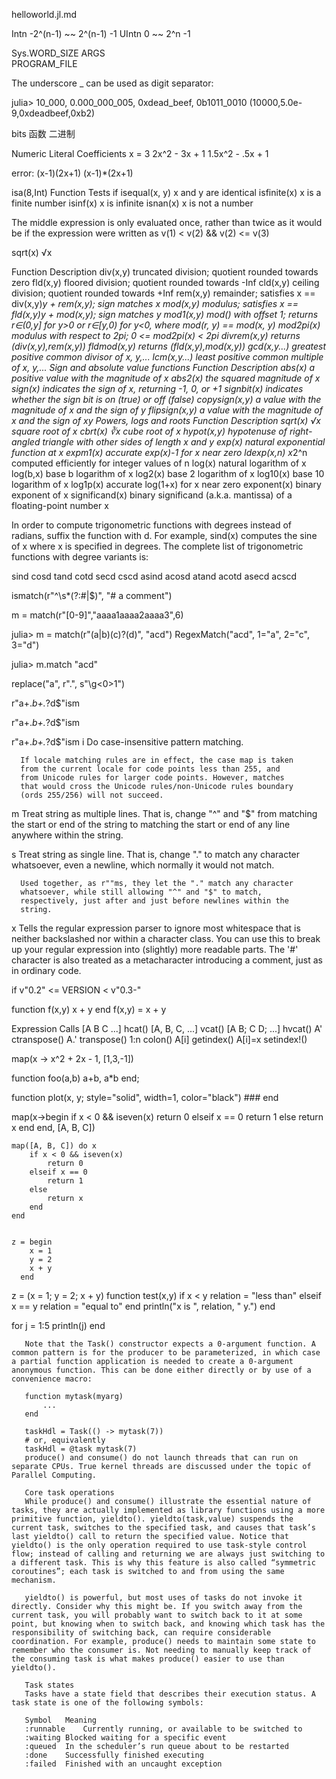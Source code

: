 helloworld.jl.md

Intn -2^(n-1) ~~ 2^(n-1) -1
UIntn  0 ~~ 2^n -1



Sys.WORD_SIZE
ARGS   
PROGRAM_FILE

The underscore _ can be used as digit separator:

julia> 10_000, 0.000_000_005, 0xdead_beef, 0b1011_0010
(10000,5.0e-9,0xdeadbeef,0xb2)


bits 函数 二进制

Numeric Literal Coefficients
 x = 3
 2x^2 - 3x + 1
 1.5x^2 - .5x + 1

error: (x-1)(2x+1)
 (x-1)*(2x+1)


isa(8,Int)
 Function	Tests if
isequal(x, y)	x and y are identical
isfinite(x)	x is a finite number
isinf(x)	x is infinite
isnan(x)	x is not a number



The middle expression is only evaluated once, rather than twice as it would be if the expression were written as v(1) < v(2) && v(2) <= v(3)


sqrt(x) √x



Function	Description
div(x,y)	truncated division; quotient rounded towards zero
fld(x,y)	floored division; quotient rounded towards -Inf
cld(x,y)	ceiling division; quotient rounded towards +Inf
rem(x,y)	remainder; satisfies x == div(x,y)*y + rem(x,y); sign matches x
mod(x,y)	modulus; satisfies x == fld(x,y)*y + mod(x,y); sign matches y
mod1(x,y)	mod() with offset 1; returns r∈(0,y] for y>0 or r∈[y,0) for y<0, where mod(r, y) == mod(x, y)
mod2pi(x)	modulus with respect to 2pi; 0 <= mod2pi(x)  < 2pi
divrem(x,y)	returns (div(x,y),rem(x,y))
fldmod(x,y)	returns (fld(x,y),mod(x,y))
gcd(x,y...)	greatest positive common divisor of x, y,...
lcm(x,y...)	least positive common multiple of x, y,...
Sign and absolute value functions
Function	Description
abs(x)	a positive value with the magnitude of x
abs2(x)	the squared magnitude of x
sign(x)	indicates the sign of x, returning -1, 0, or +1
signbit(x)	indicates whether the sign bit is on (true) or off (false)
copysign(x,y)	a value with the magnitude of x and the sign of y
flipsign(x,y)	a value with the magnitude of x and the sign of x*y
Powers, logs and roots
Function	Description
sqrt(x) √x	square root of x
cbrt(x) ∛x	cube root of x
hypot(x,y)	hypotenuse of right-angled triangle with other sides of length x and y
exp(x)	natural exponential function at x
expm1(x)	accurate exp(x)-1 for x near zero
ldexp(x,n)	x*2^n computed efficiently for integer values of n
log(x)	natural logarithm of x
log(b,x)	base b logarithm of x
log2(x)	base 2 logarithm of x
log10(x)	base 10 logarithm of x
log1p(x)	accurate log(1+x) for x near zero
exponent(x)	binary exponent of x
significand(x)	binary significand (a.k.a. mantissa) of a floating-point number x



In order to compute trigonometric functions with degrees instead of radians, suffix the function with d. For example, sind(x) computes the sine of x where x is specified in degrees. The complete list of trigonometric functions with degree variants is:

sind   cosd   tand   cotd   secd   cscd
asind  acosd  atand  acotd  asecd  acscd




ismatch(r"^\s*(?:#|$)", "# a comment")

m = match(r"[0-9]","aaaa1aaaa2aaaa3",6)

julia> m = match(r"(a|b)(c)?(d)", "acd")
RegexMatch("acd", 1="a", 2="c", 3="d")

julia> m.match
"acd"


replace("a", r".", s"\g<0>1")


 r"a+.*b+.*?d$"ism


  r"a+.*b+.*?d$"ism


   r"a+.*b+.*?d$"ism
  i   Do case-insensitive pattern matching.

      If locale matching rules are in effect, the case map is taken
      from the current locale for code points less than 255, and
      from Unicode rules for larger code points. However, matches
      that would cross the Unicode rules/non-Unicode rules boundary
      (ords 255/256) will not succeed.

  m   Treat string as multiple lines.  That is, change "^" and "$"
      from matching the start or end of the string to matching the
      start or end of any line anywhere within the string.

  s   Treat string as single line.  That is, change "." to match any
      character whatsoever, even a newline, which normally it would
      not match.

      Used together, as r""ms, they let the "." match any character
      whatsoever, while still allowing "^" and "$" to match,
      respectively, just after and just before newlines within the
      string.

  x   Tells the regular expression parser to ignore most whitespace
      that is neither backslashed nor within a character class. You
      can use this to break up your regular expression into
      (slightly) more readable parts. The '#' character is also
      treated as a metacharacter introducing a comment, just as in
      ordinary code.


if v"0.2" <= VERSION < v"0.3-"


function f(x,y)
  x + y
end
f(x,y) = x + y


Expression	Calls
[A B C ...]	hcat()
[A, B, C, ...]	vcat()
[A B; C D; ...]	hvcat()
A'	ctranspose()
A.'	transpose()
1:n	colon()
A[i]	getindex()
A[i]=x	setindex!()


map(x -> x^2 + 2x - 1, [1,3,-1])

function foo(a,b)
         a+b, a*b
 end;

function plot(x, y; style="solid", width=1, color="black")
    ###
end



map(x->begin
           if x < 0 && iseven(x)
               return 0
           elseif x == 0
               return 1
           else
               return x
           end
       end,
    [A, B, C])


    map([A, B, C]) do x
        if x < 0 && iseven(x)
            return 0
        elseif x == 0
            return 1
        else
            return x
        end
    end


    z = begin
        x = 1
        y = 2
        x + y
      end
  z = (x = 1; y = 2; x + y)
  function test(x,y)
     if x < y
       relation = "less than"
     elseif x == y
       relation = "equal to"
     end
     println("x is ", relation, " y.")
   end

   for j = 1:5
         println(j)
       end



       Note that the Task() constructor expects a 0-argument function. A common pattern is for the producer to be parameterized, in which case a partial function application is needed to create a 0-argument anonymous function. This can be done either directly or by use of a convenience macro:

       function mytask(myarg)
           ...
       end

       taskHdl = Task(() -> mytask(7))
       # or, equivalently
       taskHdl = @task mytask(7)
       produce() and consume() do not launch threads that can run on separate CPUs. True kernel threads are discussed under the topic of Parallel Computing.

       Core task operations
       While produce() and consume() illustrate the essential nature of tasks, they are actually implemented as library functions using a more primitive function, yieldto(). yieldto(task,value) suspends the current task, switches to the specified task, and causes that task’s last yieldto() call to return the specified value. Notice that yieldto() is the only operation required to use task-style control flow; instead of calling and returning we are always just switching to a different task. This is why this feature is also called “symmetric coroutines”; each task is switched to and from using the same mechanism.

       yieldto() is powerful, but most uses of tasks do not invoke it directly. Consider why this might be. If you switch away from the current task, you will probably want to switch back to it at some point, but knowing when to switch back, and knowing which task has the responsibility of switching back, can require considerable coordination. For example, produce() needs to maintain some state to remember who the consumer is. Not needing to manually keep track of the consuming task is what makes produce() easier to use than yieldto().

       Task states
       Tasks have a state field that describes their execution status. A task state is one of the following symbols:

       Symbol	Meaning
       :runnable	Currently running, or available to be switched to
       :waiting	Blocked waiting for a specific event
       :queued	In the scheduler’s run queue about to be restarted
       :done	Successfully finished executing
       :failed	Finished with an uncaught exception
